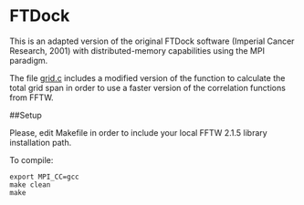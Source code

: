 # FTDock

This is an adapted version of the original FTDock software (Imperial Cancer Research, 2001) with distributed-memory capabilities using the MPI paradigm.
 
The file [grid.c](grid.c) includes a modified version of the function to calculate the total grid span in order to use a faster version of the correlation functions from FFTW.


##Setup

Please, edit Makefile in order to include your local FFTW 2.1.5 library installation path.

To compile:

```
export MPI_CC=gcc
make clean
make
```

